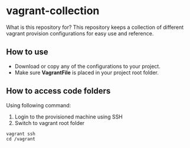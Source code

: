 # vagrant-collection
What is this repository for? This repository keeps a collection of different vagrant provision configurations for easy use and reference. 
## How to use
- Download or copy any of the configurations to your project.
- Make sure **VagrantFile** is placed in your project root folder.

## How to access code folders
Using following command: 
1. Login to the provisioned machine using SSH
2. Switch to vagrant root folder
```
vagrant ssh 
cd /vagrant
```
